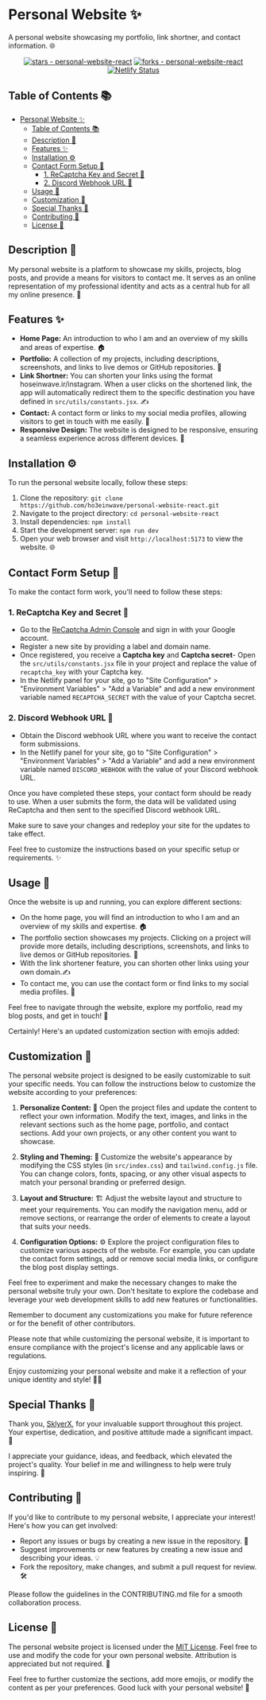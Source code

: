 # Personal Website ✨

A personal website showcasing my portfolio, link shortner, and contact information. 🌐

<div align="center">

[![stars - personal-website-react](https://img.shields.io/github/stars/ho3einwave/personal-website-react?style=social)](https://github.com/ho3einwave/personal-website-react) [![forks - personal-website-react](https://img.shields.io/github/forks/ho3einwave/personal-website-react?style=social)](https://github.com/ho3einwave/personal-website-react) [![Netlify Status](https://api.netlify.com/api/v1/badges/f7913753-5016-4c0e-b0ed-2f06d6cd89de/deploy-status)](https://app.netlify.com/sites/hoseinwave/deploys)


</div>

## Table of Contents 📚

- [Personal Website ✨](#personal-website-)
  - [Table of Contents 📚](#table-of-contents-)
  - [Description 📝](#description-)
  - [Features ✨](#features-)
  - [Installation ⚙️](#installation-️)
  - [Contact Form Setup 📑](#contact-form-setup-)
    - [1. ReCaptcha Key and Secret 🔐](#1-recaptcha-key-and-secret-)
    - [2. Discord Webhook URL 📡](#2-discord-webhook-url-)
  - [Usage 🚀](#usage-)
  - [Customization 🎨](#customization-)
  - [Special Thanks 🙌](#special-thanks-)
  - [Contributing 🤝](#contributing-)
  - [License 📄](#license-)

## Description 📝

My personal website is a platform to showcase my skills, projects, blog posts, and provide a means for visitors to contact me. It serves as an online representation of my professional identity and acts as a central hub for all my online presence. 🚀

## Features ✨

- **Home Page:** An introduction to who I am and an overview of my skills and areas of expertise. 🏠
- **Portfolio:** A collection of my projects, including descriptions, screenshots, and links to live demos or GitHub repositories. 💼
- **Link Shortner:** You can shorten your links using the format hoseinwave.ir/instagram. When a user clicks on the shortened link, the app will automatically redirect them to the specific destination you have defined in `src/utils/constants.jsx`. ✍️
- **Contact:** A contact form or links to my social media profiles, allowing visitors to get in touch with me easily. 📧
- **Responsive Design:** The website is designed to be responsive, ensuring a seamless experience across different devices. 📱

## Installation ⚙️

To run the personal website locally, follow these steps:

1. Clone the repository: `git clone https://github.com/ho3einwave/personal-website-react.git`
2. Navigate to the project directory: `cd personal-website-react`
3. Install dependencies: `npm install`
4. Start the development server: `npm run dev`
5. Open your web browser and visit `http://localhost:5173` to view the website. 🌐


## Contact Form Setup 📑

To make the contact form work, you'll need to follow these steps:

### 1. ReCaptcha Key and Secret 🔐

- Go to the [ReCaptcha Admin Console](https://www.google.com/recaptcha/admin/) and sign in with your Google account.
- Register a new site by providing a label and domain name.
- Once registered, you receive a **Captcha key** and **Captcha secret**- Open the `src/utils/constants.jsx` file in your project and replace the value of `recaptcha_key` with your Captcha key.
- In the Netlify panel for your site, go to "Site Configuration" > "Environment Variables" > "Add a Variable" and add a new environment variable named `RECAPTCHA_SECRET` with the value of your Captcha secret.

### 2. Discord Webhook URL 📡

- Obtain the Discord webhook URL where you want to receive the contact form submissions.
- In the Netlify panel for your site, go to "Site Configuration" > "Environment Variables" > "Add a Variable" and add a new environment variable named `DISCORD_WEBHOOK` with the value of your Discord webhook URL.

Once you have completed these steps, your contact form should be ready to use. When a user submits the form, the data will be validated using ReCaptcha and then sent to the specified Discord webhook URL.

Make sure to save your changes and redeploy your site for the updates to take effect.

Feel free to customize the instructions based on your specific setup or requirements. ✨

## Usage 🚀

Once the website is up and running, you can explore different sections:

- On the home page, you will find an introduction to who I am and an overview of my skills and expertise. 🏠
- The portfolio section showcases my projects. Clicking on a project will provide more details, including descriptions, screenshots, and links to live demos or GitHub repositories. 💼
- With the link shortener feature, you can shorten other links using your own domain.✍️
- To contact me, you can use the contact form or find links to my social media profiles. 📧

Feel free to navigate through the website, explore my portfolio, read my blog posts, and get in touch! 🌟

Certainly! Here's an updated customization section with emojis added:

## Customization 🎨

The personal website project is designed to be easily customizable to suit your specific needs. You can follow the instructions below to customize the website according to your preferences:

1. **Personalize Content:** 📝 Open the project files and update the content to reflect your own information. Modify the text, images, and links in the relevant sections such as the home page, portfolio, and contact sections. Add your own projects, or any other content you want to showcase.

2. **Styling and Theming:** 🎨 Customize the website's appearance by modifying the CSS styles (in `src/index.css`) and `tailwind.config.js` file. You can change colors, fonts, spacing, or any other visual aspects to match your personal branding or preferred design.

3. **Layout and Structure:** 🏗️ Adjust the website layout and structure to meet your requirements. You can modify the navigation menu, add or remove sections, or rearrange the order of elements to create a layout that suits your needs.

4. **Configuration Options:** ⚙️ Explore the project configuration files to customize various aspects of the website. For example, you can update the contact form settings, add or remove social media links, or configure the blog post display settings.

Feel free to experiment and make the necessary changes to make the personal website truly your own. Don't hesitate to explore the codebase and leverage your web development skills to add new features or functionalities.

Remember to document any customizations you make for future reference or for the benefit of other contributors.

Please note that while customizing the personal website, it is important to ensure compliance with the project's license and any applicable laws or regulations.

Enjoy customizing your personal website and make it a reflection of your unique identity and style! 🌟🚀

## Special Thanks 🙌
Thank you, [SklyerX](https://github.com/SklyerX), for your invaluable support throughout this project. Your expertise, dedication, and positive attitude made a significant impact. 🌟

I appreciate your guidance, ideas, and feedback, which elevated the project's quality. Your belief in me and willingness to help were truly inspiring. 🤝

## Contributing 🤝

If you'd like to contribute to my personal website, I appreciate your interest! Here's how you can get involved:

- Report any issues or bugs by creating a new issue in the repository. 🐛
- Suggest improvements or new features by creating a new issue and describing your ideas. 💡
- Fork the repository, make changes, and submit a pull request for review. 🛠️

Please follow the guidelines in the CONTRIBUTING.md file for a smooth collaboration process.

## License 📄

The personal website project is licensed under the [MIT License](LICENSE). Feel free to use and modify the code for your own personal website. Attribution is appreciated but not required. 📝

Feel free to further customize the sections, add more emojis, or modify the content as per your preferences. Good luck with your personal website! 🌟